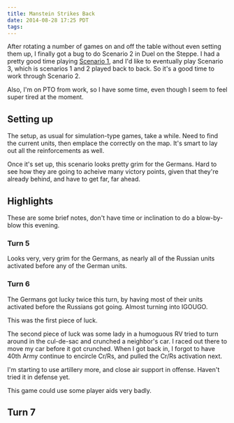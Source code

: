 ```yaml
---
title: Manstein Strikes Back
date: 2014-08-28 17:25 PDT
tags:
---
```


After rotating a number of games on and off the table without even
setting them up, I finally got a bug to do Scenario 2 in Duel on the
Steppe. I had a pretty good time playing [Scenario
1](/2014/06/07/duel-on-the-steppe.html), and I'd like to eventually play
Scenario 3, which is scenarios 1 and 2 played back to back. So it's a
good time to work through Scenario 2.

Also, I'm on PTO from work, so I have some time, even though I seem to
feel super tired at the moment.

## Setting up

The setup, as usual for simulation-type games, take a while. Need to
find the current units, then emplace the correctly on the map. It's
smart to lay out all the reinforcements as well.

Once it's set up, this scenario looks pretty grim for the Germans. Hard
to see how they are going to acheive many victory points, given that
they're already behind, and have to get far, far ahead.

## Highlights

These are some brief notes, don't have time or inclination to do a
blow-by-blow this evening.

### Turn 5

Looks very, very grim for the Germans, as nearly all of the
Russian units activated before any of the German units.

### Turn 6

The Germans got lucky twice this turn, by having most of their units
activated before the Russians got going. Almost turning into IGOUGO.

This was the first piece of luck.

The second piece of luck was some lady in a humoguous RV tried to turn
around in the cul-de-sac and crunched a neighbor's car. I raced out
there to move my car before it got crunched. When I got back in, I
forgot to have 40th Army continue to encircle Cr/Rs, and pulled the
Cr/Rs activation next.

I'm starting to use artillery more, and close air support in offense.
Haven't tried it in defense yet.

This game could use some player aids very badly.

## Turn 7


